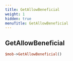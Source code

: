 ```yaml
---
title: GetAllowBeneficial
weight: 1
hidden: true
menuTitle: GetAllowBeneficial
---
```

## GetAllowBeneficial
```perl
$mob->GetAllowBeneficial()
```